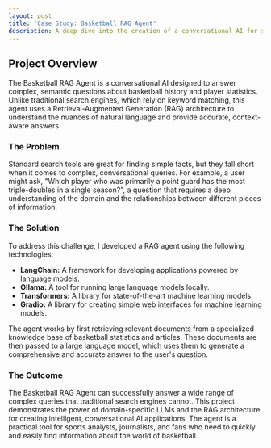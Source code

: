 ```yaml
---
layout: post
title: 'Case Study: Basketball RAG Agent'
description: A deep dive into the creation of a conversational AI for sports analytics.
---
```


## Project Overview

The Basketball RAG Agent is a conversational AI designed to answer complex, semantic questions about basketball history and player statistics. Unlike traditional search engines, which rely on keyword matching, this agent uses a Retrieval-Augmented Generation (RAG) architecture to understand the nuances of natural language and provide accurate, context-aware answers.

### The Problem

Standard search tools are great for finding simple facts, but they fall short when it comes to complex, conversational queries. For example, a user might ask, "Which player who was primarily a point guard has the most triple-doubles in a single season?", a question that requires a deep understanding of the domain and the relationships between different pieces of information.

### The Solution

To address this challenge, I developed a RAG agent using the following technologies:

*   **LangChain:** A framework for developing applications powered by language models.
*   **Ollama:** A tool for running large language models locally.
*   **Transformers:** A library for state-of-the-art machine learning models.
*   **Gradio:** A library for creating simple web interfaces for machine learning models.

The agent works by first retrieving relevant documents from a specialized knowledge base of basketball statistics and articles. These documents are then passed to a large language model, which uses them to generate a comprehensive and accurate answer to the user's question.

### The Outcome

The Basketball RAG Agent can successfully answer a wide range of complex queries that traditional search engines cannot. This project demonstrates the power of domain-specific LLMs and the RAG architecture for creating intelligent, conversational AI applications. The agent is a practical tool for sports analysts, journalists, and fans who need to quickly and easily find information about the world of basketball.
